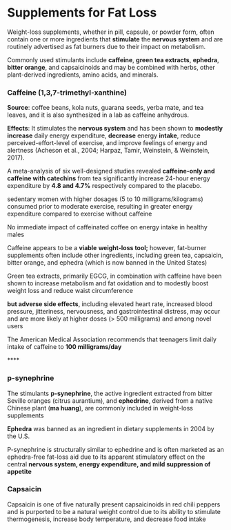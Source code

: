 # Supplements for Fat Loss

Weight-loss supplements, whether in pill, capsule, or powder form, often contain one or more ingredients that **stimulate** the **nervous** **system** and are routinely advertised as fat burners due to their impact on metabolism.

Commonly used stimulants include **caffeine**, **green tea extracts**, **ephedra**, **bitter orange**, and capsaicinoids and may be combined with herbs, other plant-derived ingredients, amino acids, and minerals.

### **Caffeine** \(1,3,7-trimethyl-xanthine\)

 **Source**:  coffee beans, kola nuts, guarana seeds, yerba mate, and tea leaves, and it is also synthesized in a lab as caffeine anhydrous.

**Effects**:  It stimulates the **nervous system** and has been shown to **modestly** **increase** daily energy expenditure, **decrease** energy **intake**, reduce perceived-effort-level of exercise, and improve feelings of energy and alertness \(Acheson et al., 2004; Harpaz, Tamir, Weinstein, & Weinstein, 2017\).

A meta-analysis of six well-designed studies revealed **caffeine-only and caffeine with catechins** from tea significantly increase 24-hour energy expenditure by **4.8 and 4.7%** respectively compared to the placebo.



sedentary women with higher dosages \(5 to 10 milligrams/kilograms\) consumed prior to moderate exercise, resulting in greater energy expenditure compared to exercise without caffeine

 No immediate impact of caffeinated coffee on energy intake in healthy males

Caffeine appears to be a **viable** **weight-loss tool;** however, fat-burner supplements often include other ingredients, including green tea, capsaicin, bitter orange, and ephedra \(which is now banned in the United States\)

Green tea extracts, primarily EGCG, in combination with caffeine have been shown to increase metabolism and fat oxidation and to modestly boost weight loss and reduce waist circumference

**but adverse side effects**, including elevated heart rate, increased blood pressure, jitteriness, nervousness, and gastrointestinal distress, may occur and are more likely at higher doses \(&gt; 500 milligrams\) and among novel users



The American Medical Association recommends that teenagers limit daily intake of caffeine to **100 milligrams/day**

\*\*\*\*

### p-synephrine

The stimulants **p-synephrine**, the active ingredient extracted from bitter Seville oranges \(citrus aurantium\), and **ephedrine**, derived from a native Chinese plant \(**ma huang**\), are commonly included in weight-loss supplements

**Ephedra** was banned as an ingredient in dietary supplements in 2004 by the U.S.

P-synephrine is structurally similar to ephedrine and is often marketed as an ephedra-free fat-loss aid due to its apparent stimulatory effect on the central **nervous system, energy expenditure, and mild suppression of appetite**

### Capsaicin

Capsaicin is one of five naturally present capsaicinoids in red chili peppers and is purported to be a natural weight control due to its ability to stimulate thermogenesis, increase body temperature, and decrease food intake




